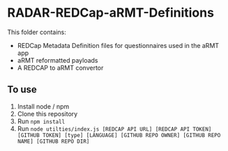 # RADAR-REDCap-aRMT-Definitions

This folder contains:
- REDCap Metadata Definition files for questionnaires used in the aRMT app
- aRMT reformatted payloads
- A REDCAP to aRMT convertor

## To use

1. Install node / npm
2. Clone this repository
3. Run `npm install`
4. Run `node utilties/index.js [REDCAP API URL] [REDCAP API TOKEN] [GITHUB TOKEN] [type] [LANGUAGE] [GITHUB REPO OWNER] [GITHUB REPO NAME] [GITHUB REPO DIR]`
